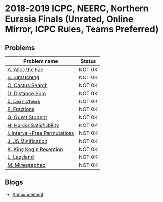 # 2018-2019 ICPC, NEERC, Northern Eurasia Finals (Unrated, Online Mirror, ICPC Rules, Teams Preferred)

## Problems

|Problem name|Status|
|------------|---------|
| [A. Alice the Fan](problems/A._Alice_the_Fan.md)|NOT OK|
| [B. Bimatching](problems/B._Bimatching.md)|NOT OK|
| [C. Cactus Search](problems/C._Cactus_Search.md)|NOT OK|
| [D. Distance Sum](problems/D._Distance_Sum.md)|NOT OK|
| [E. Easy Chess](problems/E._Easy_Chess.md)|NOT OK|
| [F. Fractions](problems/F._Fractions.md)|NOT OK|
| [G. Guest Student](problems/G._Guest_Student.md)|NOT OK|
| [H. Harder Satisfiability](problems/H._Harder_Satisfiability.md)|NOT OK|
| [I. Interval-Free Permutations](problems/I._Interval-Free_Permutations.md)|NOT OK|
| [J. JS Minification](problems/J._JS_Minification.md)|NOT OK|
| [K. King Kog's Reception](problems/K._King_Kog's_Reception.md)|NOT OK|
| [L. Lazyland](problems/L._Lazyland.md)|NOT OK|
| [M. Minegraphed](problems/M._Minegraphed.md)|NOT OK|
## Blogs

- [Announcement](blogs/Announcement.md)
